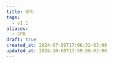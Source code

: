 ```yaml
---
title: GPU
tags:
  - v1.1
aliases:
  - GPU
draft: true
created_at: 2024-07-09T17:06:32-03:00
updated_at: 2024-10-08T17:59:08-03:00
---
```


